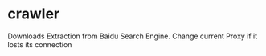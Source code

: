 # crawler
Downloads Extraction from Baidu Search Engine.
Change current Proxy if it losts its connection
